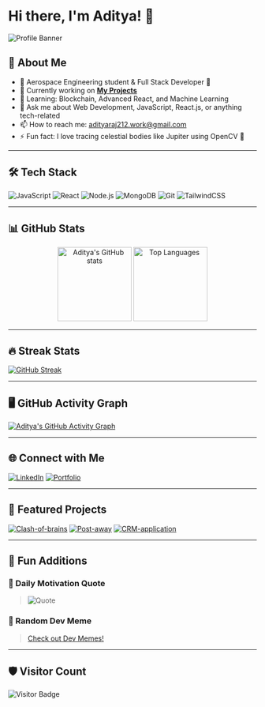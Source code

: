 # Hi there, I'm Aditya! 👋

![Profile Banner](https://media.giphy.com/media/QTfX9Ejfra3ZmNxh6B/giphy.gif)

## 🚀 About Me
- 🌌 Aerospace Engineering student & Full Stack Developer 🚀
- 🔭 Currently working on **[My Projects](https://github.com/AdityaRaj212?tab=repositories)**
- 🌱 Learning: Blockchain, Advanced React, and Machine Learning
- 💬 Ask me about Web Development, JavaScript, React.js, or anything tech-related
- 📫 How to reach me: [adityaraj212.work@gmail.com](mailto:adityaraj212.work@gmail.com)
- ⚡ Fun fact: I love tracing celestial bodies like Jupiter using OpenCV 🌌

---

## 🛠️ Tech Stack
![JavaScript](https://img.shields.io/badge/JavaScript-F7DF1E?style=for-the-badge&logo=javascript&logoColor=black)
![React](https://img.shields.io/badge/React-61DAFB?style=for-the-badge&logo=react&logoColor=black)
![Node.js](https://img.shields.io/badge/Node.js-339933?style=for-the-badge&logo=nodedotjs&logoColor=white)
![MongoDB](https://img.shields.io/badge/MongoDB-4EA94B?style=for-the-badge&logo=mongodb&logoColor=white)
![Git](https://img.shields.io/badge/Git-F05032?style=for-the-badge&logo=git&logoColor=white)
![TailwindCSS](https://img.shields.io/badge/TailwindCSS-38B2AC?style=for-the-badge&logo=tailwind-css&logoColor=white)

---

## 📊 GitHub Stats
<div align="center">
  <img src="https://github-readme-stats.vercel.app/api?username=AdityaRaj212&show_icons=true&theme=radical" alt="Aditya's GitHub stats" height="150px"/>
  <img src="https://github-readme-stats.vercel.app/api/top-langs/?username=AdityaRaj212&layout=compact&theme=radical" alt="Top Languages" height="150px"/>
</div>

---

## 🔥 Streak Stats
[![GitHub Streak](https://streak-stats.demolab.com?user=AdityaRaj212&theme=radical&date_format=j%20M%5B%20Y%5D)](https://git.io/streak-stats)

---

## 🖥️ GitHub Activity Graph
[![Aditya's GitHub Activity Graph](https://github-readme-activity-graph.vercel.app/graph?username=AdityaRaj212&theme=radical)](https://github.com/ashutosh00710/github-readme-activity-graph)

---

## 🌐 Connect with Me
[![LinkedIn](https://img.shields.io/badge/LinkedIn-0A66C2?style=for-the-badge&logo=linkedin&logoColor=white)]([https://linkedin.com/in/your-profile](https://www.linkedin.com/in/aditya-raj-shit-b30129258/))
[![Portfolio](https://img.shields.io/badge/Portfolio-000000?style=for-the-badge&logo=github&logoColor=white)](https://adityaraj212.vercel.app)

---

## 📌 Featured Projects

[![Clash-of-brains](https://github-readme-stats.vercel.app/api/pin/?username=AdityaRaj212&repo=Clash-of-brains&theme=radical)](https://github.com/AdityaRaj212/Clash-of-brains)
[![Post-away](https://github-readme-stats.vercel.app/api/pin/?username=AdityaRaj212&repo=PostAway-Beta&theme=radical)](https://github.com/AdityaRaj212/PostAway-Beta)
[![CRM-application](https://github-readme-stats.vercel.app/api/pin/?username=AdityaRaj212&repo=CRM_application&theme=radical)](https://github.com/AdityaRaj212/CRM_application)

---

## 🎨 Fun Additions
### 🌌 Daily Motivation Quote
> ![Quote](https://quotes-github-readme.vercel.app/api?type=horizontal&theme=radical)

### 🎯 Random Dev Meme
> [Check out Dev Memes!](https://devhumor.com/)

---

## 🛡️ Visitor Count
![Visitor Badge](https://komarev.com/ghpvc/?username=AdityaRaj212&style=flat-square&color=blue)
